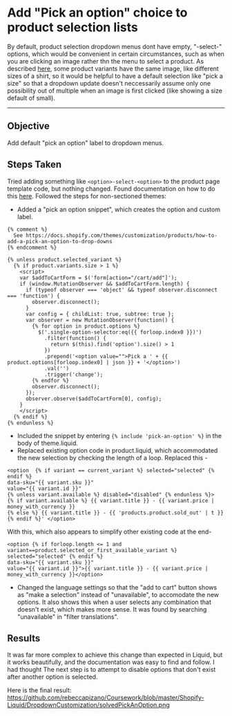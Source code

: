 
# Add "Pick an option" choice to product selection lists
By default, product selection dropdown menus dont have empty, "-select-" options, which would be convenient in certain circumstances, such as when you are clicking an image rather thn the menu to select a product. As described [here](https://github.com/rebeccapizano/Coursework/tree/master/Shopify-Liquid/ClickImageToSelectProduct), some product variants have the same image, like different sizes of a shirt, so it would be helpful to have a default selection like "pick a size" so that a dropdown update doesn't neccessarily assume only one possibility out of multiple when an image is first clicked (like showing a size default of small).
___
## Objective
Add default "pick an option" label to dropdown menus. 

## Steps Taken
Tried adding something like ```<option>-select-<option>``` to the product page template code, but nothing changed. Found documentation on how to do this [here](https://help.shopify.com/en/themes/customization/products/variants/how-to-add-a-pick-an-option-to-drop-downs#non-sectioned-themes). Followed the steps for non-sectioned themes:

* Added a "pick an option snippet", which creates the option and custom label.
```
{% comment %}
  See https://docs.shopify.com/themes/customization/products/how-to-add-a-pick-an-option-to-drop-downs
{% endcomment %}

{% unless product.selected_variant %}
  {% if product.variants.size > 1 %}
    <script>
    var $addToCartForm = $('form[action="/cart/add"]');
    if (window.MutationObserver && $addToCartForm.length) {
      if (typeof observer === 'object' && typeof observer.disconnect === 'function') {
        observer.disconnect();
      }
      var config = { childList: true, subtree: true };
      var observer = new MutationObserver(function() {      
        {% for option in product.options %}
          $('.single-option-selector:eq({{ forloop.index0 }})')
            .filter(function() { 
              return $(this).find('option').size() > 1  
            })
            .prepend('<option value="">Pick a ' + {{ product.options[forloop.index0] | json }} + '</option>')
            .val('')
            .trigger('change');
        {% endfor %}
        observer.disconnect();
      });  
      observer.observe($addToCartForm[0], config);
    } 
    </script>  
  {% endif %}
{% endunless %}
```
* Included the snippet by entering ```{% include 'pick-an-option' %}``` in the body of theme.liquid.
* Replaced existing option code in product.liquid, which accommodated the new selection by checking the length of a loop. Replaced this -
```		
<option  {% if variant == current_variant %} selected="selected" {% endif %} 
data-sku="{{ variant.sku }}" 
value="{{ variant.id }}" 
{% unless variant.available %} disabled="disabled" {% endunless %}>
{% if variant.available %} {{ variant.title }} - {{ variant.price | money_with_currency }}
{% else %} {{ variant.title }} - {{ 'products.product.sold_out' | t }} {% endif %}' </option>
```
With this, which also appears to simplify other existing code at the end- 
```
<option {% if forloop.length <= 1 and variant==product.selected_or_first_available_variant %} selected="selected" {% endif %} 
data-sku="{{ variant.sku }}" 
value="{{ variant.id }}">{{ variant.title }} - {{ variant.price | money_with_currency }}</option>
```
* Changed the language settings so that the "add to cart" button shows as "make a selection" instead of "unavailable", to accomodate the new options. It also shows this when a user selects any combination that doesn't exist, which makes more sense. It was found by searching "unavailable" in "filter translations".


## Results
It was far more complex to achieve this change than expected in Liquid, but it works beautifully, and the documentation was easy to find and follow. I had thought The next step is to attempt to disable options that don't exist after another option is selected.

Here is the final result:
https://github.com/rebeccapizano/Coursework/blob/master/Shopify-Liquid/DropdownCustomization/solvedPickAnOption.png
